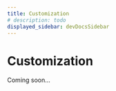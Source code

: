 ```yaml
---
title: Customization
# description: todo
displayed_sidebar: devDocsSidebar
---
```


# Customization

Coming soon…
